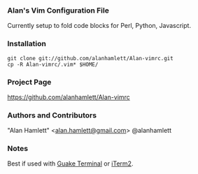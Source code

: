 ### Alan's Vim Configuration File
Currently setup to fold code blocks for Perl, Python, Javascript.

### Installation

    git clone git://github.com/alanhamlett/Alan-vimrc.git
    cp -R Alan-vimrc/.vim* $HOME/

### Project Page
https://github.com/alanhamlett/Alan-vimrc

### Authors and Contributors
"Alan Hamlett" \<alan.hamlett@gmail.com> @alanhamlett

### Notes
Best if used with [Guake Terminal](http://guake.org/) or [iTerm2](http://www.iterm2.com/#/section/home).